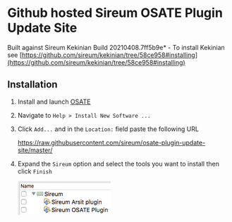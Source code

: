 # Github hosted Sireum OSATE Plugin Update Site

Built against Sireum Kekinian Build 20210408.7ff5b9e* - To install Kekinian see [https://github.com/sireum/kekinian/tree/58ce958#installing](https://github.com/sireum/kekinian/tree/58ce958#installing)

## Installation
1. Install and launch [OSATE](http://osate.org/download-and-install.html)
2. Navigate to ``Help > Install New Software ...``
3. Click ``Add...`` and in the ``Location:`` field paste the following URL

    https://raw.githubusercontent.com/sireum/osate-plugin-update-site/master/
  
4. Expand the ``Sireum`` option and select the tools you want to install then click ``Finish``

   ![tool-options](resources/tool-options.png)
